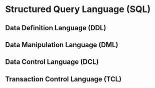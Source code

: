 # Structured Query Language (SQL)

## Data Definition Language (DDL)


## Data Manipulation Language (DML)


## Data Control Language (DCL)

## Transaction Control Language (TCL)
